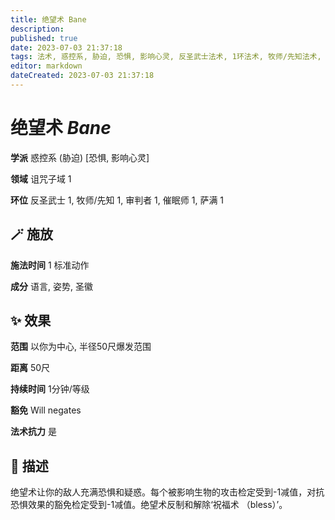 ```yaml
---
title: 绝望术 Bane
description: 
published: true
date: 2023-07-03 21:37:18
tags: 法术, 惑控系, 胁迫, 恐惧, 影响心灵, 反圣武士法术, 1环法术, 牧师/先知法术, 审判者法术, 催眠师法术, 萨满法术, 诅咒子域
editor: markdown
dateCreated: 2023-07-03 21:37:18
---
```


# **绝望术** *Bane*

**学派** 惑控系 (胁迫) \[恐惧, 影响心灵\] 

**领域** 诅咒子域 1

**环位** 反圣武士 1, 牧师/先知 1, 审判者 1, 催眠师 1, 萨满 1

## 🪄 施放

**施法时间** 1 标准动作

**成分** 语言, 姿势, 圣徽

## ✨ 效果  

**范围** 以你为中心, 半径50尺爆发范围

**距离** 50尺  

**持续时间** 1分钟/等级 

**豁免** Will negates

**法术抗力** 是

## 📖 描述

绝望术让你的敌人充满恐惧和疑惑。每个被影响生物的攻击检定受到-1减值，对抗恐惧效果的豁免检定受到-1减值。绝望术反制和解除‘祝福术 （bless）’。
    